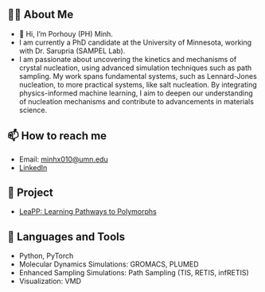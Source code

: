 ## 👨‍💻 About Me
- 👋 Hi, I’m Porhouy (PH) Minh.
- I am currently a PhD candidate at the University of Minnesota, working with Dr. Sarupria (SAMPEL Lab).
- I am passionate about uncovering the kinetics and mechanisms of crystal nucleation, using advanced simulation techniques such as path sampling. My work spans fundamental systems, such as Lennard-Jones nucleation, to more practical systems, like salt nucleation. By integrating physics-informed machine learning, I aim to deepen our understanding of nucleation mechanisms and contribute to advancements in materials science.
  
## 📫 How to reach me
- Email: minhx010@umn.edu
- [LinkedIn](linkedin.com/in/porhouy-minh-196a5426b)

## 👾 Project
- [LeaPP: Learning Pathways to Polymorphs](https://zenodo.org/records/14976435)

## 🧰 Languages and Tools
- Python, PyTorch
- Molecular Dynamics Simulations: GROMACS, PLUMED
- Enhanced Sampling Simulations: Path Sampling (TIS, RETIS, infRETIS)
- Visualization: VMD

<!---
minhx010/minhx010 is a ✨ special ✨ repository because its `README.md` (this file) appears on your GitHub profile.
You can click the Preview link to take a look at your changes.
--->
